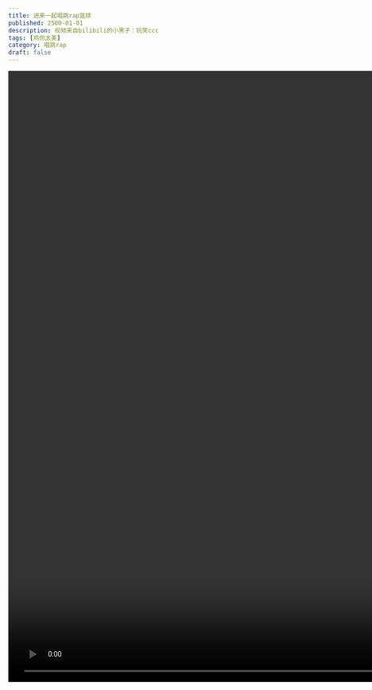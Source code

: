 ```yaml
---
title: 进来一起唱跳rap篮球
published: 2500-01-01
description: 视频来自bilibili的小黑子：玩笑ccc
tags: [鸡你太美]
category: 唱跳rap
draft: false
---
```

<video controls autoplay width="2460px">
  <source src="https://rr.855955.xyz/kun/jkkk.mp4" type="video/mp4">
  Your browser does not support the video tag.
</video> 
